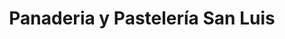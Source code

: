 ---
title: "Panaderia y Pastelería San Luis"
url: /biblian/panaderia-y-pasteleria-san-luis/
shop: panadería
---